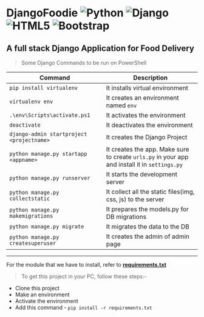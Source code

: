 # DjangoFoodie ![Python](https://img.shields.io/badge/python-3670A0?style=for-the-badge&logo=python&logoColor=ffdd54) ![Django](https://img.shields.io/badge/django-%23092E20.svg?style=for-the-badge&logo=django&logoColor=white) ![HTML5](https://img.shields.io/badge/html5-%23E34F26.svg?style=for-the-badge&logo=html5&logoColor=white) ![Bootstrap](https://img.shields.io/badge/bootstrap-%23563D7C.svg?style=for-the-badge&logo=bootstrap&logoColor=white)

## A full stack Django Application for Food Delivery

> Some Django Commands to be run on PowerShell

| Command | Description |
|---------|-------------|
| `pip install virtualenv`| It installs virtual environment|
| `virtualenv env` | It creates an environment named `env`|
| `.\env\Scripts\activate.ps1` | It activates the environment|
| `deactivate` | It deactivates the environment|
| `django-admin startproject <projectname>`| It creates the Django Project|
| `python manage.py startapp <appname>`| It creates the app. Make sure to create `urls.py` in your app and install it in `settings.py`|
| `python manage.py runserver`| It starts the development server|
| `python manage.py collectstatic`| It collect all the static files(img, css, js) to the server|
| `python manage.py makemigrations`| It prepares the models.py for DB migrations|
| `python manage.py migrate`| It migrates the data to the DB|
| `python manage.py createsuperuser`| It creates the admin of admin page|

---

For the module that we have to install, refer to **[requirements.txt](https://github.com/pranavarora1895/DjangoFoodie/blob/main/requirements.txt)**

> To get this project in your PC, follow these steps:-

* Clone this project
* Make an environment
* Activate the environment
* Add this command - `pip install -r requirements.txt`

